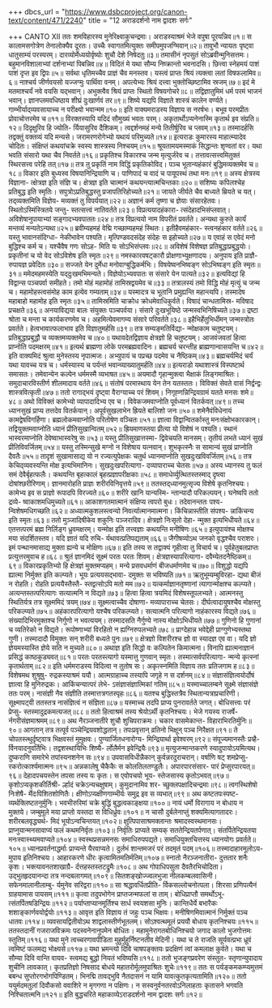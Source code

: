 +++
dbcs_url = "https://www.dsbcproject.org/canon-text/content/471/2240"
title = "12 अराडदर्शनो नाम द्वादशः सर्गः"

+++
CANTO XII
ततः शमविहारस्य
मुनेरिक्ष्वाकुचन्द्रमाः। 
अराडस्याश्रमं भेजे 
वपुषा पूरयन्निव॥१॥
स कालामसगोत्रेण 
तेनालोक्यैव दूरतः। 
उच्चैः स्वागतमित्युक्तः
समीपमुपजग्मिवान्॥२॥
तावुभौ न्यायतः पृष्ट्‍वा
धातुसाम्यं परस्परम्।
दारव्योर्मेध्ययोर्वृष्योः 
शुचौ देशे निषेदतुः॥३॥
तमासीनं नृपसुतं 
सोऽब्रवीन्मुनिसत्तमः। 
बहुमानविशालाभ्यां 
दर्शनाभ्यां पिबन्निव॥४॥
विदितं मे यथा सौम्य 
निष्क्रान्तो भवनादसि। 
छित्त्वा स्नेहमयं पाशं 
पाशं दृप्त इव द्विपः॥५॥
सर्वथा धृतिमच्चैव 
प्राज्ञं चैव मनस्तव। 
यस्त्वं प्राप्तः श्रियं त्यक्त्वा 
लतां विषफलामिव॥६॥
नाश्चर्य जीर्णवयसो 
यज्जग्मुः पार्थिवा वनम्। 
अपत्येभ्यः श्रियं दत्त्वा 
भुक्तोच्छिष्टामिव स्रजम्॥७॥
इदं मे मतमाश्चर्यं 
नवे वयसि यद्भवान्। 
अभुक्त्वैव श्रियं प्राप्तः 
स्थितो विषयगोचरे॥८॥
तद्विज्ञातुमिमं धर्म
परमं भाजनं भवान्। 
ज्ञानप्लमवधिष्ठाय 
शीघ्रं दुःखार्णवं तर॥९॥
शिष्ये यद्यपि विज्ञाते 
शास्त्रं कालेन वर्ण्यते। 
गाम्भीर्याद्‍व्यवसायाच्च 
न परीक्ष्यो भवान्मम॥१०॥
इति वाक्यमराडस्य 
विज्ञाय स नरर्षभः। 
बभूव परमप्रीतः
प्रोवाचोत्तरमेव च॥११॥
विरक्तस्यापि यदिदं 
सौमुख्यं भवतः परम्। 
अकृतार्थोऽप्यनेनास्मि 
कृतार्थ इव संप्रति॥१२॥
दिदृक्षुरिव हि ज्योति-
र्यियासुरिव दैशिकम्। 
त्वद्दर्शनमहं  मन्ये 
तितीर्षुरिव च प्लवम्॥१३॥
तस्मादर्हसि तद्वक्तुं 
वक्तव्यं यदि मन्यसे। 
जरामरणरोगेभ्यो 
यथायं परिमुच्यते॥१४॥
इत्यराडः कुमारस्य 
माहात्म्यादेव चोदितः। 
संक्षिप्तं कथयांचक्रे 
स्वस्य शास्त्रस्य निश्चयम्॥१५॥
श्रूयतामयमस्माकं 
सिद्धान्तः शृण्वतां वर। 
यथा भवति संसारो 
यथा चैव निवर्तते॥१६॥
प्रकृतिश्च विकारश्च 
जन्म मृत्युर्जरेव च। 
तत्तावत्सत्त्वमितुक्तं 
स्थिरसत्त्व परेहि तत्॥१७॥
तत्र तु प्रकृतिं नाम 
विद्धिं प्रकृतिकोविद। 
पञ्च भूतान्यहंकारं 
बुद्धिमव्यक्तमेव च॥१८॥
विकार इति बुध्यस्व
विषयानिन्द्रियाणि च। 
पाणिपादं च वादं च 
पायूपस्थं तथा मनः॥१९॥
अस्य क्षेत्रस्य विज्ञाना-
त्क्षेत्रज्ञ इति संज्ञि च। 
क्षेत्रज्ञ इति चात्मानं 
कथयन्त्यात्मचिन्तकाः॥२०॥
सशिष्यः कपिलश्चेह 
प्रतिबुद्ध इति स्मृतिः। 
सपुत्रोऽप्रतिबुद्धस्तु 
प्रजापतिरिहोच्यते॥२१॥
जायते जीर्यते चैव 
बाध्यते म्रियते च यत्। 
तद्‍व्यक्तमिति विज्ञेय-
मव्यक्तं तु विपर्ययात्॥२२॥
अज्ञानं कर्म तृष्णा च 
ज्ञेयाः संसारहेतवः। 
स्थितोऽस्मिंस्त्रितये जन्तु-
स्तत्सत्त्वं नातिवर्तते॥२३॥
विप्रत्ययादहंकारा-
त्संदेहादभिसंप्लवात्। 
अविशेषानुपायाभ्यां 
सङ्गादभ्यवपाततः॥२४॥
तत्र विप्रत्ययो नाम 
विपरीतं प्रवर्तते। 
अन्यथा कुरुते कार्यं 
मन्तव्यं मन्यतेऽन्यथा॥२५॥
ब्रवीम्यहमहं वेद्मि 
गच्छाम्यहमहं स्थितः। 
इतीहैवमहंकार-
स्त्वनहंकार वर्तते॥२६॥
यस्तु भावानसंदिग्धा-
नेकीभावेन पश्यति। 
मृत्पिण्डवदसंदेह 
संदेहः स इहोच्यते॥२७॥
य एवाहं स एवेदं 
मनो बुद्धिश्च कर्म च। 
यश्चैवैष गणः सोऽह-
मिति यः सोऽभिसंप्लवः॥२८॥
अविशेषं विशेषज्ञ 
प्रतिबुद्धाप्रबुद्धयोः। 
प्रकृतीनां च यो वेद 
सोऽविशेष इति स्मृतः॥२९॥
नमस्कारवषट्कारौ 
प्रोक्षणाभ्युक्षणादयः। 
अनुपाय इति प्राज्ञै-
रुपायज्ञ प्रवेदितः॥३०॥
सज्जते येन दुर्मेधा 
मनोवाग्बुद्धिकर्मभिः। 
विषयेष्वनभिष्वङ्ग 
सोऽभिष्वङ्ग इति स्मृतः॥३१॥
ममेदमहमस्येति 
यद्‍दुःखमभिमन्यते। 
विज्ञेयोऽभ्यवपातः स 
संसारे येन पात्यते॥३२॥
इत्यविद्यां हि विद्वान्स 
पञ्चपर्वा समीहते। 
तमो मोहं महामोहं 
तामिस्रद्वयमेव च॥३३॥
तत्रालस्यं तमो विद्धि 
मोहं मृत्युं च जन्म च। 
महामोहस्त्वसंमोह 
काम इत्येव गम्यताम्॥३४॥
यस्मादत्र च भूतानि 
प्रमुह्यन्ति महान्त्यपि।
तस्मादेष महाबाहो 
महामोह इति स्मृतः॥३५॥
तामिस्रमिति चाक्रोध 
क्रोधमेवाधिकुर्वते। 
विषादं चान्धतामिस्र-
मविषाद प्रचक्षते॥३६॥
अनयाविद्यया बालः 
संयुक्तः पञ्चपर्वया। 
संसारे दुःखभूयिष्ठे 
जन्मस्वभिनिषिच्यते॥३७॥
द्रष्टा श्रोता च मन्ता च 
कार्यकरणमेव च। 
अहमित्येवमागम्य 
संसारे परिवर्तते॥३८॥
इहैभिर्हेतुभिर्धीमन् 
जन्मस्त्रोतः प्रवर्तते। 
हेत्वभावात्फलाभाव 
इति विज्ञातुमर्हसि॥३९॥
तत्र सम्यङ्मतिर्विद्या-
न्मोक्षकाम चतुष्टयम्। 
प्रतिबुद्धाप्रबुद्धौ च 
व्यक्तमव्यक्तमेव च॥४०॥
यथावदेतद्विज्ञाय 
क्षेत्रज्ञो हि चतुष्टयम्। 
आजवंजवतां हित्वा 
प्राप्नोति पदमक्षरम्॥४१॥
इत्यर्थ ब्राह्मणा लोके 
परमब्रह्मवादिनः। 
ब्रह्मचर्य चरन्तीह 
ब्राह्मणान्वासयन्ति च॥४२॥
इति वाक्यमिदं श्रुत्वा 
मुनेस्तस्य नृपात्मजः। 
अभ्युपायं च पप्रच्छ 
पदमेव च नैष्ठिकम्॥४३॥
ब्रह्मचर्यमिदं चर्यं 
यथा यावच्च यत्र च। 
धर्मस्यास्य च पर्यन्तं 
भवान्व्याख्यातुमर्हति॥४४॥
इत्यराडो यथाशास्त्रं 
विस्पष्टार्थ समासतः। 
तमेवान्येन कल्पेन 
धर्ममस्मै व्यभाषत॥४५॥
अयमादौ गृहान्मुक्त्वा 
भैक्षाकं लिङ्गमाश्रितः। 
समुदाचारविस्तीर्ण
शीलमादाय वर्तते॥४६॥
संतोषं परमास्थाय 
येन तेन यतस्ततः। 
विविक्तं सेवते वासं 
निर्द्वन्द्वः शास्त्रवित्कृती॥४७॥
ततो रागाद्भयं दृष्ट्वा 
वैराग्याच्च परं शिवम्। 
निगृह्‍णन्निन्द्रियग्रामं 
यतते मनसः शमे॥४८॥
अथो विविक्तं कामेभ्यो 
व्यापादादिभ्य एव च। 
विवेकजमवाप्नोति 
पूर्वध्यानं वितर्कवत्॥४९॥
तच्च ध्यानसुखं प्राप्य 
तत्तदेव वितर्कयान्। 
अपूर्वसुखलाभेन 
ह्रियते बालिशो जनः॥५०॥
शमेनैवंविधेनायं 
कामद्वेषविगर्हिणा। 
ब्रह्मलोकमवाप्नोति 
परितोषेण वञ्चितः॥५१॥
ज्ञात्वा विद्वान्वितर्कास्तु 
मनःसंक्षोभकारकान्। 
तद्वियुक्तमवाप्नोति 
ध्यानं प्रीतिसुखान्वितम्॥५२॥
ह्रियमाणस्तया प्रीत्या 
यो विशेषं न पश्यति। 
स्थानं भास्वरमाप्नोति 
देवेष्वाभास्वरेषु सः॥५३॥
यस्तु प्रीतिसुखात्तस्मा-
द्विवेचयति मानसम्। 
तृतीयं लभते ध्यानं 
सुखं प्रीतिविवर्जितम्॥५४॥
यस्तु तस्मिन्सुखे मग्नो 
न विशेषाय यत्नवान्। 
शुभकृत्स्नैः स सामान्यं 
सुखं प्राप्नोति दैवतैः॥५५॥
तादृशं सुखामासाद्य 
यो न रज्यत्युपेक्षकः 
चतुर्थ ध्यानमाप्नोति 
सुखदुःखविवर्जितम्॥५६॥
तत्र केचिद्‍व्यवस्यन्ति 
मोक्ष इत्यभिमानिनः। 
सुखदुःखपरित्यागा-
दव्यापाराच्च चेतसः॥५७॥
अस्य ध्यानस्य तु फलं 
समं देवैर्बृहत्फलैः। 
कथयन्ति बृहत्कालं 
बृहत्प्रज्ञापरीक्षकाः॥५८॥
समाधेर्व्युत्थितस्तस्माद् 
दृष्त्वा दोषांश्छरीरिणाम्। 
ज्ञानमारोहति प्राज्ञः 
शरीरविनिवृत्तये॥५९॥
ततस्तद्‍ध्यानमुत्सृज्य 
विशेषे कृतनिश्चयः। 
कामेभ्य इव स प्राज्ञो 
रूपादपि विरज्यते॥६०॥
शरीरे खानि यान्यस्मि-
न्तान्यादौ परिकल्पयन्। 
घनेष्वपि ततो द्रव्ये-
ष्वाकाशमधिमुच्यते॥६१॥
आकाशगतमात्मानं 
संक्षिप्य त्वपरो बुधः। 
तदेवानन्ततः पश्य-
न्विशेषमधिगच्छति॥६२॥
अध्यात्मकुशलस्त्वन्यो 
निवर्त्यात्मानमात्मना। 
किंचिन्नास्तीति संपश्य-
न्नाकिंचन्य इति स्मृतः॥६३॥
ततो मुञ्जादिषीकेव 
शकुनिः पञ्जरादिव। 
क्षेत्रज्ञो निःसृतो देहा-
न्मुक्त इत्यभिधीयते॥६४॥
एतत्तत्परमं ब्रह्म 
निर्लिङ्ग ध्रुवमक्षरम्। 
यन्मोक्ष इति तत्त्वज्ञाः 
कथयन्ति मनीषिणः॥६५॥
इत्युपायंश्च मोक्षश्च 
मया संदर्शितस्तव। 
यदि ज्ञातं यदि रुचि-
र्यथावत्प्रतिपद्यताम्॥६६॥
जैगीषव्योऽथ जनको 
वृद्धश्चैव पराशरः। 
इमं पन्थानमासाद्य 
मुक्ता ह्यन्ये च मोक्षिणः॥६७॥
इति तस्य स तद्वाक्यं 
गृहीत्वा तु विचार्य च। 
पूर्वहेतुबलप्राप्तः 
प्रत्युत्तरमुवाच ह॥६८॥
श्रुतं ज्ञानमिदं सूक्ष्मं 
परतः परतः शिवम्। 
क्षेत्रज्ञस्यापरित्यागा-
दवैम्येतदनैष्ठिकम्॥६९॥
विकारप्रकृतिभ्यो हि 
क्षेत्रज्ञं मुक्तमप्यहम्। 
मन्ये प्रसवधर्माणं 
बीजधर्माणमेव च॥७०॥
विशुद्धो यद्यपि ह्यात्मा 
निर्मुक्त इति कल्प्यते। 
भूयः प्रत्ययसद्भावा-
दमुक्तः स भविष्यति॥७१॥
ऋतुभूम्यम्बुविरहा-
द्यथा बीजं न रोहति। 
रोहति प्रत्ययैस्तैस्तै-
स्तद्वत्सोऽपि मतो मम॥७२॥
यत्कर्माज्ञानतृष्णानां 
त्यागान्मोक्षश्च कल्प्यते। 
अत्यन्तस्तत्परित्यागः 
सत्यात्मनि न विद्यते॥७३॥
हित्वा हित्वा त्रयमिदं 
विशेषस्तूपलभ्यते। 
आत्मनस्तु स्थितिर्यत्र 
तत्र सूक्ष्ममिदं त्रयम्॥७४॥
सूक्ष्मत्वाच्चैव दोषाणा-
मव्यापाराच्च चेतसः। 
दीर्घत्वादायुषश्चैव 
मोक्षस्तु परिकल्प्यते॥७५॥
अहंकारपरित्यागो 
यश्चैष परिकल्प्यते। 
सत्यात्मनि परित्यागो 
नाहंकारस्य विद्यते॥७६॥
संख्यादिभिरमुक्तश्च
निर्गुणो न भवत्ययम्। 
तस्मादसति नैर्गुण्ये 
नास्य मोक्षोऽभिधीयते॥७७॥
गुणिनो हि गुणानां च 
व्यतिरेको न विद्यते। 
रूपोष्णाभ्यां विरहितो 
न ह्यग्निरुपलभ्यते॥७८॥
प्राग्देहान्न भवेद्देही 
प्राग्गुणेभ्यस्तथा गुणी। 
तस्मादादौ विमुक्तः सन् 
शरीरी बध्यते पुनः॥७९॥
क्षेत्रज्ञो विशरीरश्च 
ज्ञो वा स्यादज्ञ एव वा। 
यदि ज्ञो ज्ञेयमस्यास्ति
ज्ञेये सति न मुच्यते॥८०॥
अथाज्ञ इति सिद्धो वः 
कल्पितेन किमात्मना। 
विनापि ह्यात्मनाज्ञानं 
प्रसिद्धं काष्ठकुड्यवत्॥८१॥
परतः परतस्त्यागो 
यस्मात्तु गुणवान् स्मृतः। 
तस्मात्सर्वपरित्यागा-
न्मन्ये कृत्स्नां कृतार्थताम्॥८२॥
इति धर्ममराडस्य 
विदित्वा न तुतोष सः। 
अकृत्स्नमिति विज्ञाय
ततः प्रतिजगाम ह॥८३॥
विशेषमथ शुश्रूषु-
रुद्रकस्याश्रमं ययौ। 
आत्मग्राहाच्च तस्यापि 
जगृहे न स दर्शनम्॥८४॥
संज्ञासंज्ञित्वयोर्दोषं 
ज्ञात्वा हि मुनिरुद्रकः। 
आकिंचन्यात्परं लेभे-
ऽसंज्ञासंज्ञात्मिकां गतिम्॥८५॥
यस्माच्चालम्बने सूक्ष्मे 
संज्ञासंज्ञे ततः परम्। 
नासंज्ञी नैव संज्ञीति 
तस्मात्तत्रगतस्पृहः॥८६॥
यतश्च बुद्धिस्तत्रैव
स्थितान्यत्राप्रचारिणी। 
सूक्ष्मापट्वी ततस्तत्र 
नासंज्ञित्वं न संज्ञिता॥८७॥
यस्माच्च तदपि प्राप्य 
पुनरावर्तते जगत्। 
बोधिसत्त्वः परं प्रेप्सु-
स्तस्मादुद्रकमत्यजत्॥८८॥
ततो हित्वाश्रमं तस्य 
श्रेयोऽर्थी कृतनिश्चयः। 
भेजे गयस्य राजर्षे-
र्नगरीसंज्ञमाश्रमम्॥८९॥
अथ नैरञ्जनातीरे 
शुचौ शुचिपराक्रमः। 
चकार वासमेकान्त-
विहाराभिरतिर्मुनिः॥९०॥
आगतान् तत्र तत्पूर्व
पञ्चेन्द्रियवशोद्धतान्। 
तपःप्रवृत्तान् व्रतिनो
भिक्षून् पञ्च निरैक्षत॥९१॥
ते चोपतस्त्थुर्दृष्ट्‍वात्र 
भिक्षवस्तं मुमुक्षवः। 
पुण्यार्जितधनारोग्य-
मिन्द्रियार्था इवेश्वरम्॥९२॥
संपूज्यमानस्तैः प्रव्है-
र्विनयादनुवर्तिभिः। 
तद्वशस्थायिभिः शिष्यै-
र्लोलैर्मन इवेन्द्रियैः॥९३॥
मृत्युजन्मान्तकरणे 
स्यादुपायोऽयमित्यथ। 
दुष्कराणि समारेभे 
तपांस्यनशनेन सः॥९४॥
उपवासविधीन्नैकान् 
कुर्वन्नरदुराचरान्। 
वर्षाणि षट् शमप्रेप्सु-
रकरोत्कार्श्यमात्मनः॥९५॥
अन्नकालेषु चैकैकैः
स कोलतिलतण्डुलैः। 
अपारपारसंसार-
पारं प्रेप्सुरपारयत्॥९६॥
देहादपचयस्तेन 
तपसा तस्य यः कृतः। 
स एवोपचयो भूय-
स्तेजसास्य कृतोऽभवत्॥९७॥
कृशोऽप्यकृशकीर्तिश्री-
र्ल्हादं चक्रेऽन्यचक्षुषाम्। 
कुमुदानामिव शर-
च्छुक्लपक्षादिचन्द्रमाः॥९८॥
त्वगस्थिशेषो निःशेषै-
र्मेदःपिशितशोणितैः। 
क्षीणोऽप्यक्षीणगाम्भीर्यः 
समुद्र इव स व्यभात्॥९९॥
अथ कष्टतपःस्पष्ट-
व्यर्थक्लिष्टतनुर्मुनिः। 
भवभीरुरिमां चक्रे
बुद्धिं बुद्धत्वकाङ्क्षया॥१००॥
नायं धर्मो विरागाय 
न बोधाय न मुक्तये। 
जम्बुमूले मया प्राप्तो 
यस्तदा स विधिर्ध्रुवः॥१०१॥
न चासौ दुर्बलेनाप्तुं 
शक्यमित्यागतादरः। 
शरीरबलवृद्ध्यर्थ-
मिदं भूयोऽन्वचिन्तयत्॥१०२॥
क्षुत्पिपासाश्रमक्लान्तः 
श्रमादस्वस्थमानसः। 
प्राप्नुयान्मनसावाप्यं 
फलं कथमनिर्वृतः॥१०३॥
निर्वृतिः प्राप्यते सम्यक् 
सततेन्द्रियतर्पणात्। 
संतर्पितेन्द्रियतया 
मनःस्वास्थ्यमवाप्यते॥१०४॥
स्वस्थप्रसन्नमनसः 
समाधिरुपपद्यते। 
समाधियुक्तचित्तस्य 
ध्यानयोगः प्रवर्तते॥१०५॥
ध्यानप्रवर्तनाद्धर्माः 
प्राप्यन्ते यैरवाप्यते। 
दुर्लभं शान्तमजरं
परं तदमृतं पदम्॥१०६॥
तस्मादाहारमूलोऽय-
मुपाय इतिनिश्चयः। 
आहारकरणे धीरः 
कृत्वामितमतिर्मतिम्॥१०७॥
स्नातो नैरञ्जनातीरा-
दुत्ततार शनैः कृशः। 
भक्त्यावनतशाखाग्रै-
र्दत्तहस्तस्तटद्रुमैः॥१०८॥
अथ गोपाधिपसुता 
दैवतैरभिचोदिता। 
उद्‍भुतहृदयानन्दा 
तत्र नन्दबलागमत्॥१०९॥
सितशङ्खोज्ज्वलभुजा
नीलकम्बलवासिनी। 
सफेनमालानीलाम्बु-
र्यमुनेव सरिद्वरा॥११०॥
सा श्रद्धावर्धितप्रीति-
र्विकसल्लोचनोत्पला।
शिरसा प्रणिपत्यैनं 
ग्राहयामास पायसम्॥१११॥
कृत्वा तदुपभोगेन 
प्राप्तजन्मफलां स ताम्। 
बोधिप्राप्तौ समर्थोऽभू-
त्संतर्पितषडिन्द्रियः॥११२॥
पर्याप्ताप्यानमूर्तिश्च 
सार्ध स्वयशसा मुनिः। 
कान्तिधैर्ये बभारैकः 
शशाङ्कार्णवयोर्द्वयोः॥११३॥
आवृत्त इति विज्ञाय 
तं जहुः पञ्च भिक्षवः।
मनीषिणमिवात्मानं 
निर्मुक्तं पञ्च धातवः॥११४॥
व्यवसायद्वितीयोऽथ
शाद्वलास्तीर्णभूतलम्। 
सोऽश्वत्थमूलं प्रययौ 
बोधाय कृतनिश्चयः॥११५॥
ततस्तदानीं गजराजविक्रमः 
पदस्वनेनानुपमेन बोधितः। 
महामुनेरागतबोधिनिश्चयो 
जगाद कालो भुजगोत्तमः स्तुतिम्॥११६॥
यथा मुने त्वच्चरणावपीडिता 
मुहुर्मुहुर्निष्टनतीव मेदिनी। 
यथा च ते राजति सूर्यवत्प्रभा 
ध्रूवं त्वमिष्टं फलमद्य भोक्ष्यसे॥११७॥
यथा भ्रमन्त्यो दिवि चाषपङ्क्तयः
प्रदक्षिणं त्वां कमलाक्ष कुर्वते। 
यथा च सौम्या दिवि वान्ति वायव-
स्त्वमद्य बुद्धो नियतं भविष्यसि॥११८॥
ततो भुजङ्गप्रवरेण संस्तुत-
स्तृणान्युपादाय शुचीनि लावकात्। 
कृतप्रतिज्ञो निषसाद बोधये 
महातरोर्मूलमुपाश्रितः शुचेः॥११९॥
ततः स पर्यङ्कमकम्प्यमुत्तमं
बबन्ध सुप्तोरगभोगपिण्डितम्। 
भिनद्मि तावद्‍भुवि नैतदासनं 
न यामि यावत्कुतकृत्यतामिति॥१२०॥
ततो ययुर्मदमतुलां दिवौकसो 
ववाशिरे न मृगगणा न पक्षिणः। 
न सस्वनुर्वनतरवोऽनिलाहताः 
कृतासने भगवति निश्चितात्मनि॥१२१॥
इति बुद्धचरिते महाकाव्येऽराडदर्शनो 
नाम द्वादशः सर्गः॥१२॥
